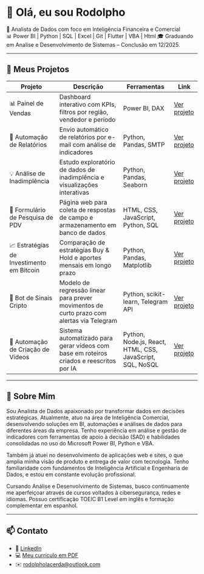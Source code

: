 # 👋 Olá, eu sou Rodolpho

🎯 Analista de Dados com foco em Inteligência Financeira e Comercial  
📊 Power BI | Python | SQL | Excel | Git | Flutter | VBA | Html 
🎓 Graduando em Analise e Desenvolvimento de Sistemas – Conclusão em 12/2025.

---

## 🚀 Meus Projetos

| Projeto | Descrição | Ferramentas | Link |
|--------|-----------|-------------|------|
| 📊 Painel de Vendas | Dashboard interativo com KPIs, filtros por região, vendedor e período | Power BI, DAX | [Ver projeto](#) |
| 🤖 Automação de Relatórios | Envio automático de relatórios por e-mail com análise de indicadores | Python, Pandas, SMTP | [Ver projeto](#) |
| 💡 Análise de Inadimplência | Estudo exploratório de dados de inadimplência e visualizações interativas | Python, Pandas, Seaborn | [Ver projeto](#) |
| 📝 Formulário de Pesquisa de PDV | Página web para coleta de respostas de campo e armazenamento em banco de dados | HTML, CSS, JavaScript, Python, SQL | [Ver projeto](#) |
| 📈 Estratégias de Investimento em Bitcoin | Comparação de estratégias Buy & Hold e aportes mensais em longo prazo | Python, Pandas, Matplotlib | [Ver projeto](#) |
| 🔁 Bot de Sinais Cripto | Modelo de regressão linear para prever movimentos de curto prazo com alertas via Telegram | Python, scikit-learn, Telegram API | [Ver projeto](#) |
| 🎥 Automação de Criação de Vídeos | Sistema automatizado para gerar vídeos com base em roteiros criados e reescritos por IA | Python, Node.js, React, HTML, CSS, JavaScript, SQL, NoSQL | [Ver projeto](#) |


---

## 🧠 Sobre Mim

Sou Analista de Dados apaixonado por transformar dados em decisões estratégicas. Atualmente, atuo na área de Inteligência Comercial, desenvolvendo soluções em BI, automações e análises de dados para diferentes áreas da empresa. Tenho experiência em análise e gestão de indicadores com ferramentas de apoio à decisão (SAD) e habilidades consolidadas no uso do Microsoft Power BI, Python e VBA.

Também já atuei no desenvolvimento de aplicações web e sites, o que amplia minha visão de produto e entrega de valor com tecnologia. Tenho familiaridade com fundamentos de Inteligência Artificial e Engenharia de Dados, e estou em constante evolução profissional.

Cursando Análise e Desenvolvimento de Sistemas, busco continuamente me aperfeiçoar através de cursos voltados à cibersegurança, redes e idiomas. Possuo certificação TOEIC B1 Level em inglês e formação complementar em espanhol.

---

## 📫 Contato

- 💼 [LinkedIn]((https://www.linkedin.com/in/rodolpholacerda/))
- 💻 [Meu currículo em PDF](#)
- ✉️ rodolpholacerda@outlook.com
